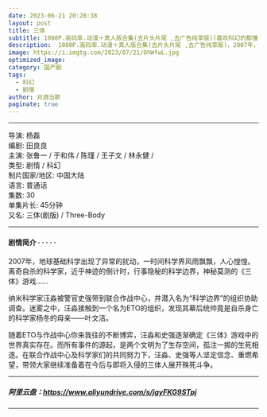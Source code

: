 ```yaml
---
date: 2023-06-21 20:28:38
layout: post
title: 三体
subtitle: 1080P.高码率.动漫＋真人版合集(去片头片尾 ,去广告纯享版)(喜欢科幻的都懂)
description:  1080P.高码率.动漫＋真人版合集(去片头片尾 ,去广告纯享版)，2007年，地球基础科学出现了异常的扰动，一时间科学界风雨飘飘，人心惶惶。离奇自杀的科学家，近乎神迹的倒计时，行事隐秘的科学边界……
image: https://i.imgtg.com/2023/07/21/OhWfwL.jpg
optimized_image: 
category: 国产剧
tags:
  - 科幻
  - 剧情
author: 对酒当歌
paginate: true
---
```



---

导演: 杨磊  
编剧: 田良良  
主演: 张鲁一 / 于和伟 / 陈瑾 / 王子文 / 林永健 /  
类型: 剧情 / 科幻  
制片国家/地区: 中国大陆  
语言: 普通话  
集数: 30  
单集片长: 45分钟  
又名: 三体(剧版) / Three-Body  

---

#### 剧情简介 · · · · ·

2007年，地球基础科学出现了异常的扰动，一时间科学界风雨飘飘，人心惶惶。离奇自杀的科学家，近乎神迹的倒计时，行事隐秘的科学边界，神秘莫测的《三体》游戏……

纳米科学家汪淼被警官史强带到联合作战中心，并潜入名为“科学边界”的组织协助调查。迷雾之中，汪淼接触到一个名为ETO的组织，发现其幕后统帅竟是自杀身亡的科学家杨冬的母亲——叶文洁。

随着ETO与作战中心你来我往的不断博弈，汪淼和史强逐渐确定《三体》游戏中的世界真实存在。而所有事件的源起，是两个文明为了生存空间，孤注一掷的生死相逐。在联合作战中心及科学家们的共同努力下，汪淼、史强等人坚定信念、重燃希望，带领大家继续准备着在今后与即将入侵的三体人展开殊死斗争。

---

##### 阿里云盘：<https://www.aliyundrive.com/s/jgyFKG9STpj>

---

